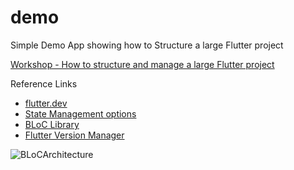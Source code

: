 # demo

Simple Demo App showing how to Structure a large Flutter project

[Workshop - How to structure and manage a large Flutter project](https://www.meetup.com/londoncodeskillbuddy/events/278592755/)

Reference Links

-   [flutter.dev](https://flutter.dev)
-   [State Management options](https://flutter.dev/docs/development/data-and-backend/state-mgmt/options)
-   [BLoC Library](https://bloclibrary.dev/#/)
-   [Flutter Version Manager](https://fvm.app)


![BLoCArchitecture](https://user-images.githubusercontent.com/49084623/122680126-c8082a80-d1bb-11eb-9177-5daff4c934b1.png)

